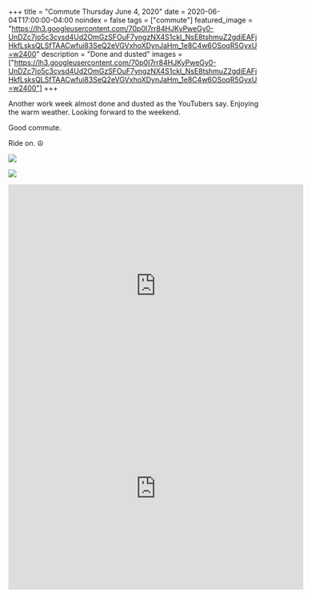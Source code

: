 +++
title =  "Commute Thursday June 4, 2020"
date = 2020-06-04T17:00:00-04:00
noindex = false
tags = ["commute"]
featured_image = "https://lh3.googleusercontent.com/70p0I7rr84HJKyPweGy0-UnDZc7jo5c3cysd4Ud2OmGzSFOuF7yngzNX4S1ckI_NsE8tshmuZ2gdiEAFjHkfLsksQLSfTAACwfui83SeQ2eVGVxhoXDynJaHm_1e8C4w6OSoqR5GyxU=w2400"
description = "Done and dusted"
images = ["https://lh3.googleusercontent.com/70p0I7rr84HJKyPweGy0-UnDZc7jo5c3cysd4Ud2OmGzSFOuF7yngzNX4S1ckI_NsE8tshmuZ2gdiEAFjHkfLsksQLSfTAACwfui83SeQ2eVGVxhoXDynJaHm_1e8C4w6OSoqR5GyxU=w2400"]
+++

Another work week almost done and dusted as the YouTubers say. Enjoying the warm weather. Looking forward to the weekend.

Good commute.

Ride on. ☮

<a href='https://lh3.googleusercontent.com/70p0I7rr84HJKyPweGy0-UnDZc7jo5c3cysd4Ud2OmGzSFOuF7yngzNX4S1ckI_NsE8tshmuZ2gdiEAFjHkfLsksQLSfTAACwfui83SeQ2eVGVxhoXDynJaHm_1e8C4w6OSoqR5GyxU=w2400'><img src='https://lh3.googleusercontent.com/70p0I7rr84HJKyPweGy0-UnDZc7jo5c3cysd4Ud2OmGzSFOuF7yngzNX4S1ckI_NsE8tshmuZ2gdiEAFjHkfLsksQLSfTAACwfui83SeQ2eVGVxhoXDynJaHm_1e8C4w6OSoqR5GyxU=w2400'></a>

<a href='https://lh3.googleusercontent.com/Mw0CwjtMvBTCuZxVoqorTs5AoIGyPzOjtFvaBmS5j3kqoYfQkQKSO8CGbWbOsXuBjhemNdN7OhQ6mfcDtZpVfuYGDzoYadBZMj08FsKLRa1kld5GJ01qCJUdtJ2WGQe9o7nlC6WSFlQ=w2400'><img src='https://lh3.googleusercontent.com/Mw0CwjtMvBTCuZxVoqorTs5AoIGyPzOjtFvaBmS5j3kqoYfQkQKSO8CGbWbOsXuBjhemNdN7OhQ6mfcDtZpVfuYGDzoYadBZMj08FsKLRa1kld5GJ01qCJUdtJ2WGQe9o7nlC6WSFlQ=w2400'></a>

<iframe height='405' width='590' frameborder='0' allowtransparency='true' scrolling='no' src='https://www.strava.com/activities/3562212423/embed/27a5008c9181fa8e96ebbe65cc94bb5f928a7fea'></iframe>

<iframe height='405' width='590' frameborder='0' allowtransparency='true' scrolling='no' src='https://www.strava.com/activities/3565122398/embed/21510727a3963675453eb56ec17584e98d5c6f5d'></iframe>
